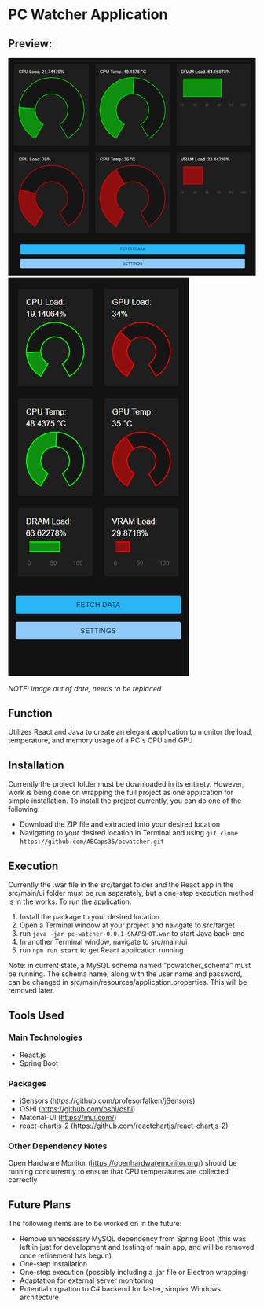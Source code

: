 # PC Watcher Application

## Preview:
![Desktop Application Preview](preview-desktop.png) ![Mobile Application Preview](preview-mobile.png)

*NOTE: image out of date, needs to be replaced*

## Function
Utilizes React and Java to create an elegant application to monitor the load, temperature, and memory usage of a PC's CPU and GPU

## Installation
Currently the project folder must be downloaded in its entirety. However, work is being done on wrapping the full project as one application for simple installation.
To install the project currently, you can do one of the following: 
- Download the ZIP file and extracted into your desired location
- Navigating to your desired location in Terminal and using `git clone https://github.com/ABCaps35/pcwatcher.git`

## Execution
Currently the .war file in the src/target folder and the React app in the src/main/ui folder must be run separately, but a one-step execution method is in the works.
To run the application:
1. Install the package to your desired location
2. Open a Terminal window at your project and navigate to src/target
3. run `java -jar pc-watcher-0.0.1-SNAPSHOT.war` to start Java back-end
4. In another Terminal window, navigate to src/main/ui
5. run `npm run start` to get React application running

Note: in current state, a MySQL schema named "pcwatcher_schema" must be running. The schema name, along with the user name and password, can be changed in src/main/resources/application.properties. This will be removed later. 

## Tools Used
### Main Technologies
- React.js
- Spring Boot

### Packages
- jSensors (https://github.com/profesorfalken/jSensors)
- OSHI (https://github.com/oshi/oshi)
- Material-UI (https://mui.com/)
- react-chartjs-2 (https://github.com/reactchartjs/react-chartjs-2)

### Other Dependency Notes
Open Hardware Monitor (https://openhardwaremonitor.org/) should be running concurrently to ensure that CPU temperatures are collected correctly

## Future Plans
The following items are to be worked on in the future:
- Remove unnecessary MySQL dependency from Spring Boot (this was left in just for development and testing of main app, and will be removed once refinement has begun)
- One-step installation 
- One-step execution (possibly including a .jar file or Electron wrapping)
- Adaptation for external server monitoring
- Potential migration to C# backend for faster, simpler Windows architecture